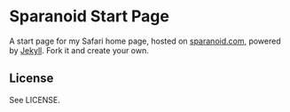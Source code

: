 Sparanoid Start Page
====================

A start page for my Safari home page, hosted on [sparanoid.com][sp], powered by [Jekyll][jk]. Fork it and create your own.

License
-------

See LICENSE.

[jk]: https://github.com/mojombo/jekyll
[sp]: http://sparanoid.com/